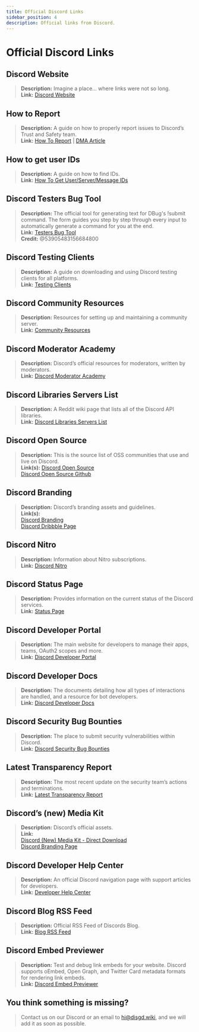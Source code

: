 ```yaml
---
title: Official Discord Links
sidebar_position: 4
description: Official links from Discord.
---
```


# Official Discord Links

## Discord Website

> **Description:** Imagine a place… where links were not so long.   <br/>
**Link:** [Discord Website](https://dis.gd/)

## How to Report

> **Description:** A guide on how to properly report issues to Discord’s Trust and Safety team.   <br/>
**Link:**  [How To Report](https://dis.gd/howtoreport) | [DMA Article](https://dis.gd/dma104)

## How to get user IDs

> **Description:** A guide on how to find IDs.   <br/>
**Link:**  [How To Get User/Server/Message IDs](https://dis.gd/findmyid)

## Discord Testers Bug Tool

> **Description:** The official tool for generating text for DBug's !submit command. The form guides you step by step
> through every input to automatically generate a command for you at the end.   <br/>
**Link:** [Testers Bug Tool](https://dis.gd/bug-tool)   <br/>
**Credit:** @53905483156684800

## Discord Testing Clients

> **Description:** A guide on downloading and using Discord testing clients for all platforms.   <br/>
**Link:** [Testing Clients](https://support.discord.com/hc/en-us/articles/360035675191-Discord-Testing-Clients)

## Discord Community Resources

> **Description:** Resources for setting up and maintaining a community server. <br/>
**Link:** [Community Resources](https://discord.com/community) <br/>

## Discord Moderator Academy

> **Description:** Discord’s official resources for moderators, written by moderators.   <br/>
**Link:** [Discord Moderator Academy](https://dis.gd/moderation)

## Discord Libraries Servers List

> **Description:** A Reddit wiki page that lists all of the Discord API libraries.   <br/>
**Link:** [Discord Libraries Servers List](https://www.reddit.com/r/discordapp/wiki/developers)

## Discord Open Source

> **Description:** This is the source list of OSS communities that use and live on Discord.   <br/>
**Link(s):**
[Discord Open Source](https://discord.com/open-source)   <br/>
[Discord Open Source Github](https://github.com/discord/discord-open-source)

## Discord Branding

> **Description:** Discord’s branding assets and guidelines.   <br/>
**Link(s):**  <br/>
[Discord Branding](https://discord.com/branding)  <br/>
[Discord Dribbble Page](https://discord.design/)

## Discord Nitro

> **Description:**  Information about Nitro subscriptions. <br/>
**Link:** [Discord Nitro](https://dis.gd/nitro)

## Discord Status Page

> **Description:** Provides information on the current status of the Discord services.   <br/>
**Link:** [Status Page](https://dis.gd/status)

## Discord Developer Portal

> **Description:** The main website for developers to manage their apps, teams, OAuth2 scopes and more.    <br/>
**Link:** [Discord Developer Portal](https://discord.com/developers/)

## Discord Developer Docs

> **Description:** The documents detailing how all types of interactions are handled, and a resource for bot
> developers.   <br/>
**Link:** [Discord Developer Docs](https://discord.dev/)

## Discord Security Bug Bounties

> **Description:** The place to submit security vulnerabilities within Discord.   <br/>
**Link:** [Discord Security Bug Bounties](https://discord.com/security)

## Latest Transparency Report

> **Description:** The most recent update on the security team’s actions and terminations.   <br/>
**Link:** [Latest Transparency Report](https://discord.com/blog/discord-transparency-report-q1-2022)

## Discord’s (new) Media Kit

> **Description:** Discord’s official assets.   <br/>
**Link:** <br/>
[Discord (New) Media Kit - Direct Download](https://www.dropbox.com/sh/nabhhaq7kt59exr/AAB7U3f2pW-Jmvdul0yy7o-ia?dl=1)  <br/>
[Discord Branding Page](https://discord.com/branding)

## Discord Developer Help Center

> **Description:** An official Discord navigation page with support articles for developers. <br/>
**Link:** [Developer Help Center](https://support-dev.discord.com)

## Discord Blog RSS Feed

> **Description:** Official RSS Feed of Discords Blog. <br/>
**Link:** [Blog RSS Feed](https://discord.com/blog/rss.xml)

## Discord Embed Previewer

> **Description:** Test and debug link embeds for your website. Discord supports oEmbed, Open Graph, and Twitter Card
> metadata formats for rendering link embeds. <br/>
**Link:** [Discord Embed Previewer](https://discord.com/developers/embeds)

## You think something is missing?

> Contact us on our Discord or an email to hi@disgd.wiki, and we will add it as soon as possible.
